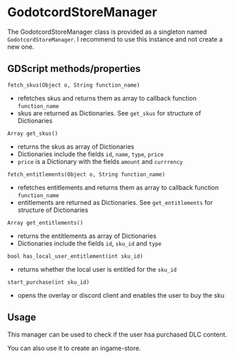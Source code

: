 # GodotcordStoreManager

The GodotcordStoreManager class is provided as a singleton named `GodotcordStoreManager`. I recommend to use this instance and not create a new one.

## GDScript methods/properties

`fetch_skus(Object o, String function_name)`

- refetches skus and returns them as array to callback function `function_name`
- skus are returned as Dictionaries. See `get_skus` for structure of Dictionaries

`Array get_skus()`

- returns the skus as array of Dictionaries
- Dictionaries include the fields `id`, `name`, `type`, `price`
- `price` is a Dictionary with the fields `amount` and `currrency`

`fetch_entitlements(Object o, String function_name)`

- refetches entitlements and returns them as array to callback function `function_name`
- entitlements are returned as Dictionaries. See `get_entitlements` for structure of Dictionaries

`Array get_entitlements()`

- returns the entitlements as array of Dictionaries
- Dictionaries include the fields `id`, `sku_id` and `type`

`bool has_local_user_entitlement(int sku_id)`

- returns whether the local user is entitled for the `sku_id`

`start_purchase(int sku_id)`

- opens the overlay or discord client and enables the user to buy the sku

## Usage

This manager can be used to check if the user hsa purchased DLC content.

You can also use it to create an ingame-store.
